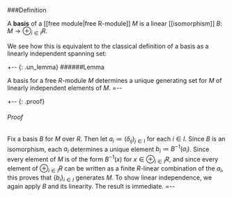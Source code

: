 ###Definition

A **basis** of a [[free module|free R-module]] $M$ is a linear [[isomorphism]] $B\colon M \to \oplus_{i\in I}R$.

We see how this is equivalent to the classical definition of a basis as a linearly independent spanning set:

+-- {: .un_lemma}
######Lemma

A basis for a free $R$-module $M$ determines a unique generating set for $M$ of linearly independent elements of $M$. 
=--

+-- {: .proof}
###### Proof 
Fix a basis $B$ for $M$ over $R$.  Then let $a_i\coloneqq (\delta_{ij})_{j\in I}$ for each $i\in I$.  Since $B$ is an isomorphism, each $a_i$ determines a unique element $b_i \coloneqq B^{-1}(a_i)$.  Since every element of $M$ is of the form $B^{-1}(x)$ for $x\in \oplus_{i\in I}R$, and since every element of $\oplus_{i\in I}R$ can be written as a finite $R$-linear combination of the $a_i$, this proves that $\{b_i\}_{i\in I}$ generates $M$.  To show linear independence, we again apply $B$ and its linearity.  The result is immediate.
=--
